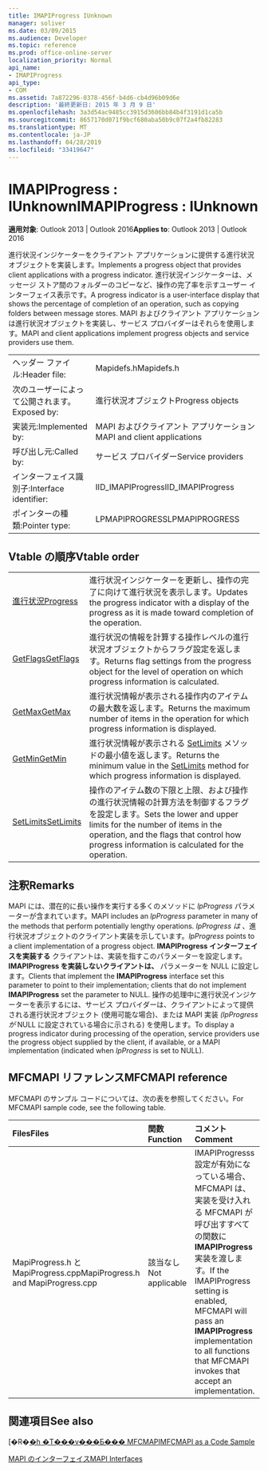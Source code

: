 ```yaml
---
title: IMAPIProgress IUnknown
manager: soliver
ms.date: 03/09/2015
ms.audience: Developer
ms.topic: reference
ms.prod: office-online-server
localization_priority: Normal
api_name:
- IMAPIProgress
api_type:
- COM
ms.assetid: 7a872296-0378-456f-b4d6-cb4d96b09d6e
description: '最終更新日: 2015 年 3 月 9 日'
ms.openlocfilehash: 3a3d54ac9485cc3915d3606bb84b4f3191d1ca5b
ms.sourcegitcommit: 8657170d071f9bcf680aba50b9c07f2a4fb82283
ms.translationtype: MT
ms.contentlocale: ja-JP
ms.lasthandoff: 04/28/2019
ms.locfileid: "33419647"
---
```

# <a name="imapiprogress--iunknown"></a><span data-ttu-id="57f15-103">IMAPIProgress : IUnknown</span><span class="sxs-lookup"><span data-stu-id="57f15-103">IMAPIProgress : IUnknown</span></span>

  
  
<span data-ttu-id="57f15-104">**適用対象**: Outlook 2013 | Outlook 2016</span><span class="sxs-lookup"><span data-stu-id="57f15-104">**Applies to**: Outlook 2013 | Outlook 2016</span></span> 
  
<span data-ttu-id="57f15-105">進行状況インジケーターをクライアント アプリケーションに提供する進行状況オブジェクトを実装します。</span><span class="sxs-lookup"><span data-stu-id="57f15-105">Implements a progress object that provides client applications with a progress indicator.</span></span> <span data-ttu-id="57f15-106">進行状況インジケーターは、メッセージ ストア間のフォルダーのコピーなど、操作の完了率を示すユーザー インターフェイス表示です。</span><span class="sxs-lookup"><span data-stu-id="57f15-106">A progress indicator is a user-interface display that shows the percentage of completion of an operation, such as copying folders between message stores.</span></span> <span data-ttu-id="57f15-107">MAPI およびクライアント アプリケーションは進行状況オブジェクトを実装し、サービス プロバイダーはそれらを使用します。</span><span class="sxs-lookup"><span data-stu-id="57f15-107">MAPI and client applications implement progress objects and service providers use them.</span></span> 
  
|||
|:-----|:-----|
|<span data-ttu-id="57f15-108">ヘッダー ファイル:</span><span class="sxs-lookup"><span data-stu-id="57f15-108">Header file:</span></span>  <br/> |<span data-ttu-id="57f15-109">Mapidefs.h</span><span class="sxs-lookup"><span data-stu-id="57f15-109">Mapidefs.h</span></span>  <br/> |
|<span data-ttu-id="57f15-110">次のユーザーによって公開されます。</span><span class="sxs-lookup"><span data-stu-id="57f15-110">Exposed by:</span></span>  <br/> |<span data-ttu-id="57f15-111">進行状況オブジェクト</span><span class="sxs-lookup"><span data-stu-id="57f15-111">Progress objects</span></span>  <br/> |
|<span data-ttu-id="57f15-112">実装元:</span><span class="sxs-lookup"><span data-stu-id="57f15-112">Implemented by:</span></span>  <br/> |<span data-ttu-id="57f15-113">MAPI およびクライアント アプリケーション</span><span class="sxs-lookup"><span data-stu-id="57f15-113">MAPI and client applications</span></span>  <br/> |
|<span data-ttu-id="57f15-114">呼び出し元:</span><span class="sxs-lookup"><span data-stu-id="57f15-114">Called by:</span></span>  <br/> |<span data-ttu-id="57f15-115">サービス プロバイダー</span><span class="sxs-lookup"><span data-stu-id="57f15-115">Service providers</span></span>  <br/> |
|<span data-ttu-id="57f15-116">インターフェイス識別子:</span><span class="sxs-lookup"><span data-stu-id="57f15-116">Interface identifier:</span></span>  <br/> |<span data-ttu-id="57f15-117">IID_IMAPIProgress</span><span class="sxs-lookup"><span data-stu-id="57f15-117">IID_IMAPIProgress</span></span>  <br/> |
|<span data-ttu-id="57f15-118">ポインターの種類:</span><span class="sxs-lookup"><span data-stu-id="57f15-118">Pointer type:</span></span>  <br/> |<span data-ttu-id="57f15-119">LPMAPIPROGRESS</span><span class="sxs-lookup"><span data-stu-id="57f15-119">LPMAPIPROGRESS</span></span>  <br/> |
   
## <a name="vtable-order"></a><span data-ttu-id="57f15-120">Vtable の順序</span><span class="sxs-lookup"><span data-stu-id="57f15-120">Vtable order</span></span>

|||
|:-----|:-----|
|[<span data-ttu-id="57f15-121">進行状況</span><span class="sxs-lookup"><span data-stu-id="57f15-121">Progress</span></span>](imapiprogress-progress.md) <br/> |<span data-ttu-id="57f15-122">進行状況インジケーターを更新し、操作の完了に向けて進行状況を表示します。</span><span class="sxs-lookup"><span data-stu-id="57f15-122">Updates the progress indicator with a display of the progress as it is made toward completion of the operation.</span></span>  <br/> |
|[<span data-ttu-id="57f15-123">GetFlags</span><span class="sxs-lookup"><span data-stu-id="57f15-123">GetFlags</span></span>](imapiprogress-getflags.md) <br/> |<span data-ttu-id="57f15-124">進行状況の情報を計算する操作レベルの進行状況オブジェクトからフラグ設定を返します。</span><span class="sxs-lookup"><span data-stu-id="57f15-124">Returns flag settings from the progress object for the level of operation on which progress information is calculated.</span></span>  <br/> |
|[<span data-ttu-id="57f15-125">GetMax</span><span class="sxs-lookup"><span data-stu-id="57f15-125">GetMax</span></span>](imapiprogress-getmax.md) <br/> |<span data-ttu-id="57f15-126">進行状況情報が表示される操作内のアイテムの最大数を返します。</span><span class="sxs-lookup"><span data-stu-id="57f15-126">Returns the maximum number of items in the operation for which progress information is displayed.</span></span>  <br/> |
|[<span data-ttu-id="57f15-127">GetMin</span><span class="sxs-lookup"><span data-stu-id="57f15-127">GetMin</span></span>](imapiprogress-getmin.md) <br/> |<span data-ttu-id="57f15-128">進行状況情報が表示される [SetLimits](imapiprogress-setlimits.md) メソッドの最小値を返します。</span><span class="sxs-lookup"><span data-stu-id="57f15-128">Returns the minimum value in the [SetLimits](imapiprogress-setlimits.md) method for which progress information is displayed.</span></span>  <br/> |
|[<span data-ttu-id="57f15-129">SetLimits</span><span class="sxs-lookup"><span data-stu-id="57f15-129">SetLimits</span></span>](imapiprogress-setlimits.md) <br/> |<span data-ttu-id="57f15-130">操作のアイテム数の下限と上限、および操作の進行状況情報の計算方法を制御するフラグを設定します。</span><span class="sxs-lookup"><span data-stu-id="57f15-130">Sets the lower and upper limits for the number of items in the operation, and the flags that control how progress information is calculated for the operation.</span></span>  <br/> |
   
## <a name="remarks"></a><span data-ttu-id="57f15-131">注釈</span><span class="sxs-lookup"><span data-stu-id="57f15-131">Remarks</span></span>

<span data-ttu-id="57f15-132">MAPI には、潜在的に長い操作を実行する多くのメソッドに  _lpProgress_ パラメーターが含まれています。</span><span class="sxs-lookup"><span data-stu-id="57f15-132">MAPI includes an  _lpProgress_ parameter in many of the methods that perform potentially lengthy operations.</span></span>  <span data-ttu-id="57f15-133">_lpProgress は_ 、進行状況オブジェクトのクライアント実装を示しています。</span><span class="sxs-lookup"><span data-stu-id="57f15-133">_lpProgress_ points to a client implementation of a progress object.</span></span> <span data-ttu-id="57f15-134">**IMAPIProgress インターフェイスを実装する** クライアントは、実装を指すこのパラメーターを設定します。**IMAPIProgress を実装しないクライアントは、** パラメーターを NULL に設定します。</span><span class="sxs-lookup"><span data-stu-id="57f15-134">Clients that implement the **IMAPIProgress** interface set this parameter to point to their implementation; clients that do not implement **IMAPIProgress** set the parameter to NULL.</span></span> <span data-ttu-id="57f15-135">操作の処理中に進行状況インジケーターを表示するには、サービス プロバイダーは、クライアントによって提供される進行状況オブジェクト (使用可能な場合)、または MAPI 実装  _(lpProgress が_ NULL に設定されている場合に示される) を使用します。</span><span class="sxs-lookup"><span data-stu-id="57f15-135">To display a progress indicator during processing of the operation, service providers use the progress object supplied by the client, if available, or a MAPI implementation (indicated when  _lpProgress_ is set to NULL).</span></span> 
  
## <a name="mfcmapi-reference"></a><span data-ttu-id="57f15-136">MFCMAPI リファレンス</span><span class="sxs-lookup"><span data-stu-id="57f15-136">MFCMAPI reference</span></span>

<span data-ttu-id="57f15-137">MFCMAPI のサンプル コードについては、次の表を参照してください。</span><span class="sxs-lookup"><span data-stu-id="57f15-137">For MFCMAPI sample code, see the following table.</span></span>
  
|<span data-ttu-id="57f15-138">**Files**</span><span class="sxs-lookup"><span data-stu-id="57f15-138">**Files**</span></span>|<span data-ttu-id="57f15-139">**関数**</span><span class="sxs-lookup"><span data-stu-id="57f15-139">**Function**</span></span>|<span data-ttu-id="57f15-140">**コメント**</span><span class="sxs-lookup"><span data-stu-id="57f15-140">**Comment**</span></span>|
|:-----|:-----|:-----|
|<span data-ttu-id="57f15-141">MapiProgress.h と MapiProgress.cpp</span><span class="sxs-lookup"><span data-stu-id="57f15-141">MapiProgress.h and MapiProgress.cpp</span></span>  <br/> |<span data-ttu-id="57f15-142">該当なし</span><span class="sxs-lookup"><span data-stu-id="57f15-142">Not applicable</span></span>  <br/> |<span data-ttu-id="57f15-143">IMAPIProgresss 設定が有効になっている場合、MFCMAPI は、実装を受け入れる MFCMAPI が呼び出すすべての関数に **IMAPIProgress** 実装を渡します。</span><span class="sxs-lookup"><span data-stu-id="57f15-143">If the IMAPIProgress setting is enabled, MFCMAPI will pass an **IMAPIProgress** implementation to all functions that MFCMAPI invokes that accept an implementation.</span></span>  <br/> |
   
## <a name="see-also"></a><span data-ttu-id="57f15-144">関連項目</span><span class="sxs-lookup"><span data-stu-id="57f15-144">See also</span></span>



<span data-ttu-id="57f15-145">[�R�[�h �T���v���Ƃ��� MFCMAPI](mfcmapi-as-a-code-sample.md)</span><span class="sxs-lookup"><span data-stu-id="57f15-145">[MFCMAPI as a Code Sample](mfcmapi-as-a-code-sample.md)</span></span>
  
[<span data-ttu-id="57f15-146">MAPI のインターフェイス</span><span class="sxs-lookup"><span data-stu-id="57f15-146">MAPI Interfaces</span></span>](mapi-interfaces.md)

